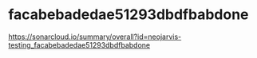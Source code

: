 # facabebadedae51293dbdfbabdone
https://sonarcloud.io/summary/overall?id=neojarvis-testing_facabebadedae51293dbdfbabdone
